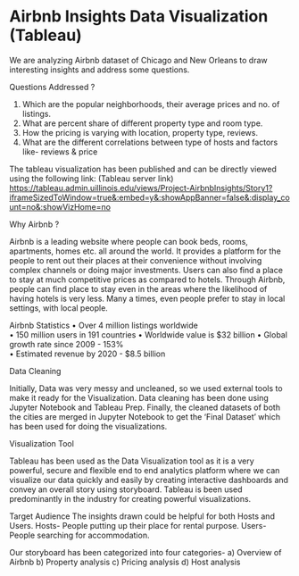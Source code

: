 # Airbnb Insights Data Visualization (Tableau)

We are analyzing Airbnb dataset of Chicago and New Orleans to draw interesting insights and address some questions. 

Questions Addressed ?

1. Which are the popular neighborhoods, their average prices and no. of listings.
2. What are percent share of different property type and room type.
3. How the pricing is varying with location, property type, reviews. 
4. What are the different correlations between type of hosts and factors like- reviews & price

The tableau visualization has been published and can be directly viewed using the following link: (Tableau server link)
https://tableau.admin.uillinois.edu/views/Project-AirbnbInsights/Story1?iframeSizedToWindow=true&:embed=y&:showAppBanner=false&:display_count=no&:showVizHome=no

Why Airbnb ?

Airbnb is a leading website where people can book beds, rooms, apartments, homes etc. all around the world. It provides a platform for the people to rent out their places at their convenience without involving complex channels or doing major investments. Users can also find a place to stay at much competitive prices as compared to hotels. Through Airbnb, people can find place to stay even in the areas where the likelihood of having hotels is very less. Many a times, even people prefer to stay in local settings, with local people.

Airbnb Statistics
•	Over 4 million listings worldwide	
•	150 million users in 191 countries
•	Worldwide value is $32 billion
•	Global growth rate since 2009 - 153%	
•	Estimated revenue by 2020 - $8.5 billion

Data Cleaning

Initially, Data was very messy and uncleaned, so we used external tools to make it ready for the Visualization. Data cleaning has been done using Jupyter Notebook and Tableau Prep. Finally, the cleaned datasets of both the cities are merged in Jupyter Notebook to get the ‘Final Dataset’ which has been used for doing the visualizations.
 
Visualization Tool

Tableau has been used as the Data Visualization tool as it is a very powerful, secure and flexible end to end analytics platform where we can visualize our data quickly and easily by creating interactive dashboards and convey an overall story using storyboard. Tableau is been used predominantly in the industry for creating powerful visualizations. 

Target Audience
The insights drawn could be helpful for both Hosts and Users.
Hosts- People putting up their place for rental purpose.
Users- People searching for accommodation.

Our storyboard has been categorized into four categories-
a)	Overview of Airbnb
b)	Property analysis
c)	Pricing analysis
d)	Host analysis
